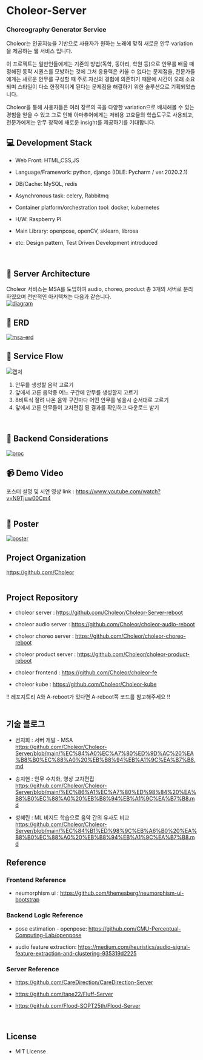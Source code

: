 # Choleor-Server
### Choreography Generator Service
Choleor는 인공지능을 기반으로 사용자가 원하는 노래에 맞춰 새로운 안무 variation을 제공하는 웹 서비스 입니다.<br>
 
이 프로젝트는 일반인들에게는 기존의 방법(독학, 동아리, 학원 등)으로 안무를 배울 때 정해진 동작 시퀀스를 모방하는 것에 그쳐 응용력은 키울 수 없다는 문제점을, 전문가들에게는 새로운 안무를 구성할 때 주로 자신의 경험에 의존하기 때문에 시간이 오래 소요되며 스타일이 다소 한정적이게 된다는 문제점을 해결하기 위한 솔루션으로 기획되었습니다.<br>
 
Choleor을 통해 사용자들은 여러 장르의 곡을 다양한 variation으로 배치해볼 수 있는 경험을 얻을 수 있고 그로 인해 아마추어에게는 저비용 고효율의 학습도구로 사용되고, 전문가에게는 안무 창작에 새로운 insight를 제공하기를 기대합니다.<br>


## 💻 Development Stack
* Web Front: HTML,CSS,JS

* Language/Framework: python, django (IDLE: Pycharm / ver.2020.2.1)

* DB/Cache: MySQL, redis

* Asynchronous task: celery, Rabbitmq

* Container platform/orchestration tool: docker, kubernetes

* H/W: Raspberry PI

* Main Library: openpose, openCV, sklearn, librosa

- etc: Design pattern, Test Driven Development introduced

<br>


## 📌 Server Architecture
Choleor 서비스는 MSA를 도입하여 audio, choreo, product 총 3개의 서버로 분리하였으며 전반적인 아키텍쳐는 다음과 같습니다.<br>
<a href="https://ibb.co/zHWgCJh"><img src="https://i.ibb.co/JFWT8QR/diagram.png" alt="diagram" border="0"></a>

## 📌 ERD
<a href="https://ibb.co/m8LM20N"><img src="https://i.ibb.co/hfPt4cY/msa-erd.png" alt="msa-erd" border="0"></a>

## 📌 Service Flow
![캡처](https://user-images.githubusercontent.com/50199997/101480517-221b6e00-3997-11eb-829a-3d28c917ef83.JPG)<br>
<ol>
 <li>안무를 생성할 음악 고르기</li>
 <li>앞에서 고른 음악중 어느 구간에 안무를 생성할지 고르기</li>
 <li>8비트식 잘려 나온 음악 구간마다 어떤 안무를 넣을시 순서대로 고르기</li>
 <li>앞에서 고른 안무들이 교차편집 된 결과를 확인하고 다운로드 받기</li>
</ol>
<br>

## 📌 Backend Considerations
<a href="https://ibb.co/cyfXB02"><img src="https://i.ibb.co/VLnp1RM/proc.png" alt="proc" border="0"></a>

## 📹 Demo Video
포스터 설명 및 시연 영상 link : https://www.youtube.com/watch?v=N9Tjuw00Cm4
<br><br>

## 📄 Poster
<a href="https://ibb.co/xgT2LV2"><img src="https://i.ibb.co/NNBFCwF/poster.png" alt="poster" border="0"></a>

## Project Organization
https://github.com/Choleor
<br><br>

## Project Repository
* choleor server : https://github.com/Choleor/Choleor-Server-reboot

* choleor audio server : https://github.com/Choleor/choleor-audio-reboot

* choleor choreo server : https://github.com/Choleor/choleor-choreo-reboot

* choleor product server : https://github.com/Choleor/choleor-product-reboot

* choleor frontend : https://github.com/Choleor/choleor-fe

* choleor kube : https://github.com/Choleor/Choleor-kube

!! 레포지토리 A와 A-reboot가 있다면 A-reboot쪽 코드를 참고해주세요 !!
<br><br>

## 기술 블로그
* 선지희 : 서버 개발 - MSA<br>
https://github.com/Choleor/Choleor-Server/blob/main/%EC%84%A0%EC%A7%80%ED%9D%AC%20%EA%B8%B0%EC%88%A0%20%EB%B8%94%EB%A1%9C%EA%B7%B8.md<br>


* 송지현 : 안무 수치화, 영상 교차편집<br>
https://github.com/Choleor/Choleor-Server/blob/main/%EC%86%A1%EC%A7%80%ED%98%84%20%EA%B8%B0%EC%88%A0%20%EB%B8%94%EB%A1%9C%EA%B7%B8.md<br>

* 성혜린 : ML 비지도 학습으로 음악 간의 유사도 비교<br>
https://github.com/Choleor/Choleor-Server/blob/main/%EC%84%B1%ED%98%9C%EB%A6%B0%20%EA%B8%B0%EC%88%A0%20%EB%B8%94%EB%A1%9C%EA%B7%B8.md<br>

## Reference
### Frontend Reference
* neumorphism ui : https://github.com/themesberg/neumorphism-ui-bootstrap
### Backend Logic Reference
* pose estimation - openpose: https://github.com/CMU-Perceptual-Computing-Lab/openpose

* audio feature extraction: https://medium.com/heuristics/audio-signal-feature-extraction-and-clustering-935319d2225
### Server Reference
* https://github.com/CareDirection/CareDirection-Server
 
* https://github.com/tape22/Fluff-Server

* https://github.com/Flood-SOPT25th/Flood-Server

<br>

## License
* MIT License
